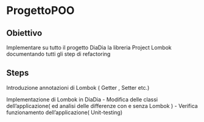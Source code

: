# ProgettoPOO

## Obiettivo 

Implementare su tutto il progetto DiaDia la libreria Project Lombok documentando tutti gli step di refactoring

## Steps

Introduzione annotazioni di Lombok 
( Getter , Setter etc.)

Implementazione di Lombok in DiaDia
	- Modifica delle classi dell’applicazione( ed analisi delle differenze con e senza Lombok )
	- Verifica funzionamento dell’applicazione( Unit-testing)
	

